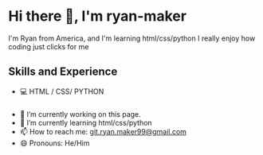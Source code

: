 # Hi there 👋, I'm ryan-maker
I'm Ryan from America, and I'm learning html/css/python I really enjoy how coding just clicks for me

## Skills and Experience
* 💻 HTML / CSS/ PYTHON

###
- 🔭 I’m currently working on this page. 
- 🌱 I’m currently learning html/css/python 
- 📫 How to reach me: git.ryan.maker99@gmail.com 
- 😄 Pronouns: He/Him
